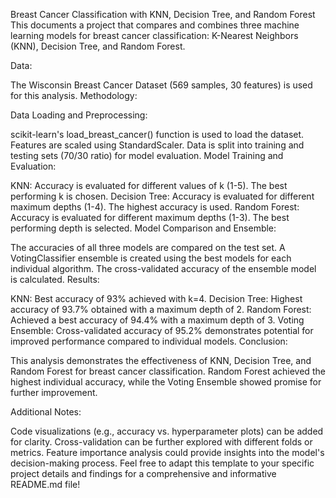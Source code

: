 
Breast Cancer Classification with KNN, Decision Tree, and Random Forest
This documents a project that compares and combines three machine learning models for breast cancer classification: K-Nearest Neighbors (KNN), Decision Tree, and Random Forest.

Data:

The Wisconsin Breast Cancer Dataset (569 samples, 30 features) is used for this analysis.
Methodology:

Data Loading and Preprocessing:

scikit-learn's load_breast_cancer() function is used to load the dataset.
Features are scaled using StandardScaler.
Data is split into training and testing sets (70/30 ratio) for model evaluation.
Model Training and Evaluation:

KNN: Accuracy is evaluated for different values of k (1-5). The best performing k is chosen.
Decision Tree: Accuracy is evaluated for different maximum depths (1-4). The highest accuracy is used.
Random Forest: Accuracy is evaluated for different maximum depths (1-3). The best performing depth is selected.
Model Comparison and Ensemble:

The accuracies of all three models are compared on the test set.
A VotingClassifier ensemble is created using the best models for each individual algorithm.
The cross-validated accuracy of the ensemble model is calculated.
Results:

KNN: Best accuracy of 93% achieved with k=4.
Decision Tree: Highest accuracy of 93.7% obtained with a maximum depth of 2.
Random Forest: Achieved a best accuracy of 94.4% with a maximum depth of 3.
Voting Ensemble: Cross-validated accuracy of 95.2% demonstrates potential for improved performance compared to individual models.
Conclusion:

This analysis demonstrates the effectiveness of KNN, Decision Tree, and Random Forest for breast cancer classification. Random Forest achieved the highest individual accuracy, while the Voting Ensemble showed promise for further improvement.

Additional Notes:

Code visualizations (e.g., accuracy vs. hyperparameter plots) can be added for clarity.
Cross-validation can be further explored with different folds or metrics.
Feature importance analysis could provide insights into the model's decision-making process.
Feel free to adapt this template to your specific project details and findings for a comprehensive and informative README.md file!
